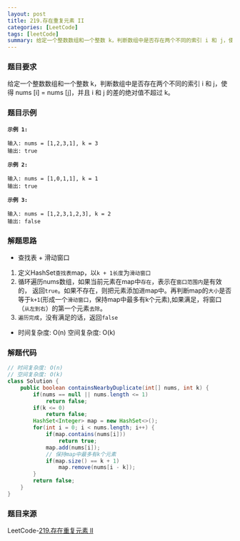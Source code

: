 ```yaml
---
layout: post
title: 219.存在重复元素 II
categories: [LeetCode]
tags: [leetCode]
summary: 给定一个整数数组和一个整数 k，判断数组中是否存在两个不同的索引 i 和 j，使得 nums [i] = nums [j]，并且 i 和 j 的差的绝对值不超过 k。
---
```


### 题目要求
给定一个整数数组和一个整数 k，判断数组中是否存在两个不同的索引 i 和 j，使得 nums [i] = nums [j]，并且 i 和 j 的差的绝对值不超过 k。

### 题目示例
**`示例 1:`**
```
输入: nums = [1,2,3,1], k = 3
输出: true
```

**`示例 2:`**
```
输入: nums = [1,0,1,1], k = 1
输出: true
```

**`示例 3:`**
```
输入: nums = [1,2,3,1,2,3], k = 2
输出: false
```

### 解题思路
- 查找表 + 滑动窗口
1. 定义HashSet`查找表`map，以`k + 1长度`为`滑动窗口` 
1. 循环遍历nums数组，如果当前元素在map中`存在`，表示在`窗口范围内`是有效的， 返回`true`。如果不存在，则把元素添加进map中。再判断map的`大小`是否等于`k+1`(形成一个`滑动窗口`，保持map中最多有k个元素),如果满足，将窗口（`从左到右`）的第一个元素`去除`。
1. `遍历完成`，没有满足的话，返回`false`

- 时间复杂度: O(n)  空间复杂度: O(k)

### 解题代码
```java
// 时间复杂度: O(n)
// 空间复杂度: O(k)
class Solution {
    public boolean containsNearbyDuplicate(int[] nums, int k) {
        if(nums == null || nums.length <= 1)
            return false;
        if(k <= 0)
            return false;
        HashSet<Integer> map = new HashSet<>();
        for(int i = 0; i < nums.length; i++) {
            if(map.contains(nums[i]))
                return true;
            map.add(nums[i]);
            // 保持map中最多有k个元素
            if(map.size() == k + 1)
                map.remove(nums[i - k]);
        }
        return false;
    }
}
```

### 题目来源
LeetCode-[219.存在重复元素 II](https://leetcode-cn.com/problems/contains-duplicate-ii/)
